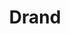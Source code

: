 ---
git: https://github.com/drand/drand
logohandle: drandlove
sort: drand
title: Drand
website: https://drand.love/
---